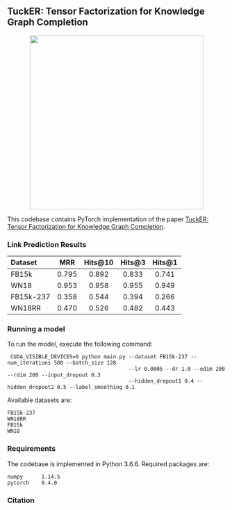 
## TuckER: Tensor Factorization for Knowledge Graph Completion

<p align="center">
  <img src="https://raw.githubusercontent.com/ibalazevic/TuckER/master/tucker.png"/ width=400>
</p>

This codebase contains PyTorch implementation of the paper [TuckER: Tensor Factorization for Knowledge Graph Completion](https://arxiv.org/pdf/1901.09590.pdf).

### Link Prediction Results

Dataset | MRR | Hits@10 | Hits@3 | Hits@1
:--- | :---: | :---: | :---: | :---:
FB15k | 0.795 | 0.892 | 0.833 | 0.741
WN18 | 0.953 | 0.958 | 0.955 | 0.949
FB15k-237 | 0.358 | 0.544 | 0.394 | 0.266
WN18RR | 0.470 | 0.526 | 0.482 | 0.443

### Running a model

To run the model, execute the following command:

     CUDA_VISIBLE_DEVICES=0 python main.py --dataset FB15k-237 --num_iterations 500 --batch_size 128
                                           --lr 0.0005 --dr 1.0 --edim 200 --rdim 200 --input_dropout 0.3 
                                           --hidden_dropout1 0.4 --hidden_dropout2 0.5 --label_smoothing 0.1

Available datasets are:
    
    FB15k-237
    WN18RR
    FB15k
    WN18
    
### Requirements

The codebase is implemented in Python 3.6.6. Required packages are:

    numpy      1.14.5
    pytorch    0.4.0
    
### Citation


